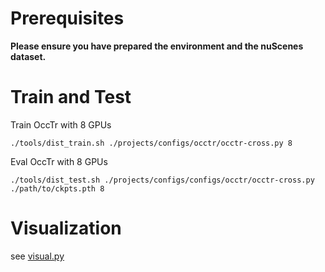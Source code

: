 # Prerequisites

**Please ensure you have prepared the environment and the nuScenes dataset.**

# Train and Test

Train OccTr with 8 GPUs 
```
./tools/dist_train.sh ./projects/configs/occtr/occtr-cross.py 8
```

Eval OccTr with 8 GPUs
```
./tools/dist_test.sh ./projects/configs/configs/occtr/occtr-cross.py ./path/to/ckpts.pth 8
```


# Visualization 

see [visual.py](../tools/analysis_tools/visual.py)